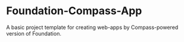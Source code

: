 # Foundation-Compass-App
A basic project template for creating web-apps by Compass-powered version of Foundation.
